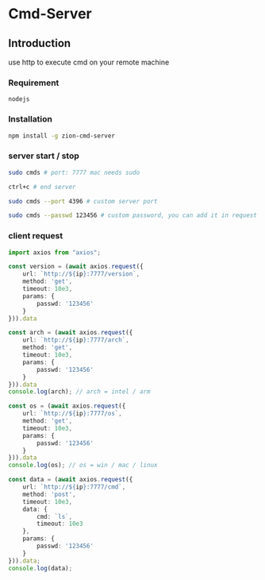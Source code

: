 # Cmd-Server

## Introduction
use http to execute cmd on your remote machine

### Requirement
```
nodejs
```

### Installation
```bash
npm install -g zion-cmd-server
```

### server start / stop
```bash
sudo cmds # port: 7777 mac needs sudo

ctrl+c # end server 
```

```bash
sudo cmds --port 4396 # custom server port 
```

```bash 
sudo cmds --passwd 123456 # custom password, you can add it in request method
```

### client request
```typescript
import axios from "axios";

const version = (await axios.request({
    url: `http://${ip}:7777/version`,
    method: 'get',
    timeout: 10e3,
    params: {
        passwd: '123456'
    }
})).data

const arch = (await axios.request({
    url: `http://${ip}:7777/arch`,
    method: 'get',
    timeout: 10e3,
    params: {
        passwd: '123456'
    }
})).data
console.log(arch); // arch = intel / arm

const os = (await axios.request({
    url: `http://${ip}:7777/os`,
    method: 'get',
    timeout: 10e3,
    params: {
        passwd: '123456'
    }
})).data
console.log(os); // os = win / mac / linux

const data = (await axios.request({
    url: `http://${ip}:7777/cmd`,
    method: 'post',
    timeout: 10e3,
    data: {
        cmd: `ls`,
        timeout: 10e3
    },
    params: {
        passwd: '123456'
    }
})).data;
console.log(data);

```
